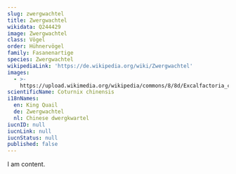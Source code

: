 ```yaml
---
slug: zwergwachtel
title: Zwergwachtel
wikidata: Q244429
image: Zwergwachtel
class: Vögel
order: Hühnervögel
family: Fasanenartige
species: Zwergwachtel
wikipediaLink: 'https://de.wikipedia.org/wiki/Zwergwachtel'
images:
  - >-
    https://upload.wikimedia.org/wikipedia/commons/8/8d/Excalfactoria_chinensis_(aka).jpg
scientificName: Coturnix chinensis
i18nNames:
  en: King Quail
  de: Zwergwachtel
  nl: Chinese dwergkwartel
iucnID: null
iucnLink: null
iucnStatus: null
published: false
---
```


I am content.
